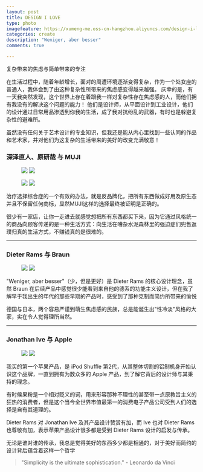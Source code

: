 ```yaml
---
layout: post
title: DESIGN I LOVE
type: photo
imagefeature: https://xumeng-me.oss-cn-hangzhou.aliyuncs.com/design-i-love/photos/vitruvian-man.jpg?x-oss-process=image/resize,p_60
categories: create
description: "Weniger, aber besser"
comments: true

---
```


复杂带来的焦虑与简单带来的专注

在生活过程中，随着年龄增长，面对的周遭环境逐渐变得复杂，作为一个处女座的普通人，我体会到了由这种复杂性所带来的焦虑感变得越来越强。
庆幸的是，有一天我突然发现，这个世界上存在着跟我一样对复杂性存在焦虑感的人，而他们拥有我没有的解决这个问题的能力！
他们是设计师，从平面设计到工业设计，他们的设计通过日常用品渗透到你我的生活，成了我对抗纷乱的武器，有时也是躲避复杂性的避难所。

虽然没有任何关于艺术设计的专业知识，但我还是能从内心里找到一些认同的作品和艺术家，并对他们为这复杂的生活带来的美好的改变充满敬意！

### 深泽直人、原研哉 与 MUJI

<figure class="half">
   <a href="https://xumeng-me.oss-cn-hangzhou.aliyuncs.com/design-i-love/photos/naoto-fukasawa.jpg"><img src="https://xumeng-me.oss-cn-hangzhou.aliyuncs.com/design-i-love/photos/naoto-fukasawa.jpg?x-oss-process=image/resize,p_60"></a>
   <a href="https://xumeng-me.oss-cn-hangzhou.aliyuncs.com/design-i-love/photos/muji-cd-player.jpg"><img src="https://xumeng-me.oss-cn-hangzhou.aliyuncs.com/design-i-love/photos/muji-cd-player.jpg?x-oss-process=image/resize,p_30"></a>
</figure>

<figure class="half">
   <a href="https://xumeng-me.oss-cn-hangzhou.aliyuncs.com/design-i-love/photos/kenya-hara.jpg"><img src="https://xumeng-me.oss-cn-hangzhou.aliyuncs.com/design-i-love/photos/kenya-hara.jpg?x-oss-process=image/resize,p_80"></a>
   <a href="https://xumeng-me.oss-cn-hangzhou.aliyuncs.com/design-i-love/photos/muji-design.jpg"><img src="https://xumeng-me.oss-cn-hangzhou.aliyuncs.com/design-i-love/photos/muji-design.jpg?x-oss-process=image/resize,p_80"></a>
</figure>

治疗选择综合症的一个有效的办法，就是反品牌化，把所有东西做成好用及原生态并且不保留任何商标，显然MUJI这样的选择最终被证明是正确的。

很少有一家店，让你一走进去就感觉想把所有东西都买下来，因为它通过风格统一的商品向顾客传递的是一种生活方式：向生活在嘈杂水泥森林里的强迫症们兜售返璞归真的生活方式，不赚钱真的是很难的。

----

### Dieter Rams 与 Braun

<figure class="half">
   <a href="https://xumeng-me.oss-cn-hangzhou.aliyuncs.com/design-i-love/photos/dieter-rams.jpg"><img src="https://xumeng-me.oss-cn-hangzhou.aliyuncs.com/design-i-love/photos/dieter-rams.jpg?x-oss-process=image/resize,p_90"></a>
   <a href="https://xumeng-me.oss-cn-hangzhou.aliyuncs.com/design-i-love/photos/braun-design.jpg"><img src="https://xumeng-me.oss-cn-hangzhou.aliyuncs.com/design-i-love/photos/braun-design.jpg?x-oss-process=image/resize,p_60"></a>
</figure>

"Weniger, aber besser"（少，但是更好）是 Dieter Rams 的核心设计理念，虽然 Braun 在后续产品中感觉很少能看到来自他的德系的功能主义设计，但在我了解早于我出生的年代的那些早期的产品时，感受到了那种克制而简约所带来的愉悦

德国与日本，两个容易严谨到萌生焦虑感的民族，总是能诞生出"性冷淡"风格的大家，实在令人觉得理所当然。

----

### Jonathan Ive 与 Apple

<figure class="half">
   <a href="https://xumeng-me.oss-cn-hangzhou.aliyuncs.com/design-i-love/photos/jony-ive.jpg"><img src="https://xumeng-me.oss-cn-hangzhou.aliyuncs.com/design-i-love/photos/jony-ive.jpg?x-oss-process=image/resize,p_60"></a>
   <a href="https://xumeng-me.oss-cn-hangzhou.aliyuncs.com/design-i-love/photos/apple-design.jpeg"><img src="https://xumeng-me.oss-cn-hangzhou.aliyuncs.com/design-i-love/photos/apple-design.jpeg?x-oss-process=image/resize,p_60"></a>
</figure>

我买的第一个苹果产品，是 iPod Shuffle 第2代，从其整体切割的铝制机身开始认识这个品牌，一直到拥有为数众多的 Apple 产品，到了解它背后的设计师与其秉持的理念。

有时候果粉是一个相对贬义的词，用来形容那种不理性的甚至带一点原教旨主义的狂热的消费者，但是这个当今全世界市值最第一的消费电子产品公司受到人们的选择是自有其道理的。

Dieter Rams 对 Jonathan Ive 及其产品设计赞赏有加，而 Ive 也对 Dieter Rams 也尊敬有加，表示苹果产品设计很多都是受到 Dieter Rams 设计的启发与传承。

无论是谁对谁的传承，我总是觉得美好的东西多少都是相通的，对于美好而简约的设计背后蕴含着这样一个哲学


> "Simplicity is the ultimate sophistication."  - Leonardo da Vinci
